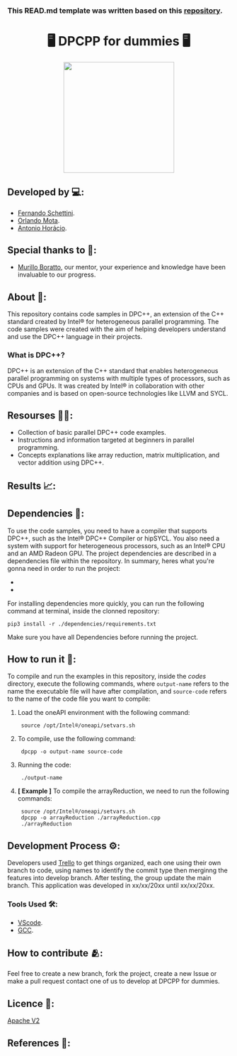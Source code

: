 ### This READ.md template was written based on this [repository](https://github.com/FernandoSchett/github_readme_template).

<h1 align="center">🖥️ DPCPP for dummies 🖥️</h1>

<div align="center">
	<a href="link_for_webite">
	<img height = "250em" src = "https://github.com/FernandoSchett/DPCPP_for_dummies/assets/80331486/90a234f1-0fb4-4389-a713-af7a940cbf23" />
    </a>
</div>

## Developed by 💻:

- [Fernando Schettini](https://github.com/FernandoSchett).
- [Orlando Mota](https://github.com/orlandomotapires).
- [Antonio Horácio](https://github.com/AntonioHoracio77).

## Special thanks to 🥰:

- [Murillo Boratto](https://github.com/muriloboratto), our mentor, your experience and knowledge have been invaluable to our progress.

## About 🤔:

This repository contains code samples in DPC++, an extension of the C++ standard created by Intel® for heterogeneous parallel programming. The code samples were created with the aim of helping developers understand and use the DPC++ language in their projects.

### What is DPC++?
DPC++ is an extension of the C++ standard that enables heterogeneous parallel programming on systems with multiple types of processors, such as CPUs and GPUs. It was created by Intel® in collaboration with other companies and is based on open-source technologies like LLVM and SYCL.

## Resourses 🧑‍🔬:

- Collection of basic parallel DPC++ code examples.
- Instructions and information targeted at beginners in parallel programming.
- Concepts explanations like array reduction, matrix multiplication, and vector addition using DPC++.

## Results 📈:

## Dependencies 🚚:

To use the code samples, you need to have a compiler that supports DPC++, such as the Intel® DPC++ Compiler or hipSYCL. You also need a system with support for heterogeneous processors, such as an Intel® CPU and an AMD Radeon GPU. The project dependencies are described in a dependencies file within the repository. In summary, heres what you're gonna need in order to run the project:

- 
- 

For installing dependencies more quickly, you can run the following command at terminal, inside the clonned repository:

    pip3 install -r ./dependencies/requirements.txt

Make sure you have all Dependencies before running the project.

## How to run it 🏃:

To compile and run the examples in this repository, inside the _codes_ directory, execute the following commands, where ```output-name``` refers to the name the executable file will have after compilation, and ```source-code``` refers to the name of the code file you want to compile:

1. Load the oneAPI environment with the following command:

		source /opt/Intel®/oneapi/setvars.sh

2. To compile, use the following command:
	
		dpcpp -o output-name source-code

3. Running the code:
	
		./output-name

4. **[ Example ]** To compile the arrayReduction, we need to run the following commands:

		source /opt/Intel®/oneapi/setvars.sh
		dpcpp -o arrayReduction ./arrayReduction.cpp
		./arrayReduction

## Development Process ⚙️:

Developers used [Trello]() to get things organized, each one using their own branch to code, using names to identify the commit type then merginng the features into develop branch. After testing, the group update the main branch. This application was developed in xx/xx/20xx until xx/xx/20xx.

### Tools Used 🛠️: 

- [VScode](https://code.visualstudio.com/). 
- [GCC](https://gcc.gnu.org/). 

## How to contribute 🫂:

Feel free to create a new branch, fork the project, create a new Issue or make a pull request contact one of us to develop at DPCPP for dummies.

## Licence 📜:

[Apache V2](https://choosealicense.com/licenses/apache-2.0/)

## References 📙:
	